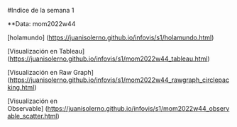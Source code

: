 #Indice de la semana 1

**Data: mom2022w44

[holamundo] (https://juanisolerno.github.io/infovis/s1/holamundo.html)

[Visualización en Tableau] (https://juanisolerno.github.io/infovis/s1/mom2022w44_tableau.html)

[Visualización en Raw Graph] (https://juanisolerno.github.io/infovis/s1/mom2022w44_rawgraph_circlepacking.html)

[Visualización en Observable] (https://juanisolerno.github.io/infovis/s1/mom2022w44_observable_scatter.html)

